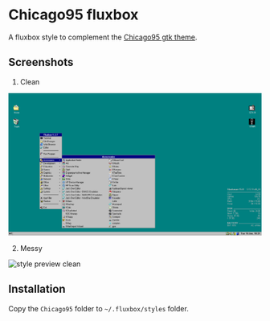 # Chicago95 fluxbox

A fluxbox style to complement the [Chicago95 gtk theme](https://github.com/grassmunk/Chicago95).

## Screenshots

1. Clean

![style preview clean](./screenshots/clean.png)

2. Messy

![style preview clean](./screenshots/mesy.png)

## Installation

Copy the `Chicago95` folder to `~/.fluxbox/styles` folder.


